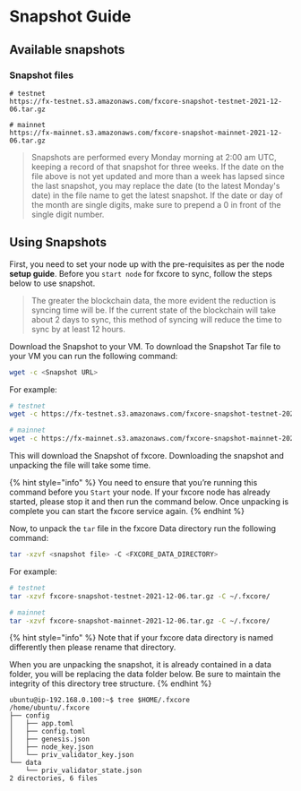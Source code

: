 # Snapshot Guide

## Available snapshots

### Snapshot files

```
# testnet
https://fx-testnet.s3.amazonaws.com/fxcore-snapshot-testnet-2021-12-06.tar.gz

# mainnet
https://fx-mainnet.s3.amazonaws.com/fxcore-snapshot-mainnet-2021-12-06.tar.gz
```

> Snapshots are performed every Monday morning at 2:00 am UTC, keeping a record of that snapshot for three weeks. If the date on the file above is not yet updated and more than a week has lapsed since the last snapshot, you may replace the date (to the latest Monday's date) in the file name to get the latest snapshot. If the date or day of the month are single digits, make sure to prepend a 0 in front of the single digit number.

## Using Snapshots

First, you need to set your node up with the pre-requisites as per the node **setup guide**. Before you `start node` for fxcore to sync, follow the steps below to use snapshot.

> The greater the blockchain data, the more evident the reduction is syncing time will be. If the current state of the blockchain will take about 2 days to sync, this method of syncing will reduce the time to sync by at least 12 hours.

Download the Snapshot to your VM. To download the Snapshot Tar file to your VM you can run the following command:

```bash
wget -c <Snapshot URL>
```

For example:

```bash
# testnet
wget -c https://fx-testnet.s3.amazonaws.com/fxcore-snapshot-testnet-2021-12-06.tar.gz

# mainnet
wget -c https://fx-mainnet.s3.amazonaws.com/fxcore-snapshot-mainnet-2021-12-06.tar.gz
```

This will download the Snapshot of fxcore. Downloading the snapshot and unpacking the file will take some time.

{% hint style="info" %}
You need to ensure that you’re running this command before you `Start` your node. If your fxcore node has already started, please stop it and then run the command below. Once unpacking is complete you can start the fxcore service again.
{% endhint %}

Now, to unpack the `tar` file in the fxcore Data directory run the following command:

```bash
tar -xzvf <snapshot file> -C <FXCORE_DATA_DIRECTORY>
```

For example:

```bash
# testnet
tar -xzvf fxcore-snapshot-testnet-2021-12-06.tar.gz -C ~/.fxcore/

# mainnet
tar -xzvf fxcore-snapshot-mainnet-2021-12-06.tar.gz -C ~/.fxcore/
```

{% hint style="info" %}
Note that if your fxcore data directory is named differently then please rename that directory.

When you are unpacking the snapshot, it is already contained in a data folder, you will be replacing the data folder below. Be sure to maintain the integrity of this directory tree structure.
{% endhint %}

```
ubuntu@ip-192.168.0.100:~$ tree $HOME/.fxcore
/home/ubuntu/.fxcore
├── config
│   ├── app.toml
│   ├── config.toml
│   ├── genesis.json
│   ├── node_key.json
│   └── priv_validator_key.json
└── data
    └── priv_validator_state.json
2 directories, 6 files
```
